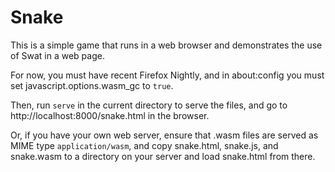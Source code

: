# Snake

This is a simple game that runs in a web browser and demonstrates the
use of Swat in a web page.

For now, you must have recent Firefox Nightly, and in about:config you
must set javascript.options.wasm_gc to `true`.

Then, run `serve` in the current directory to serve the files, and go
to http://localhost:8000/snake.html in the browser.

Or, if you have your own web server, ensure that .wasm files are
served as MIME type `application/wasm`, and copy snake.html, snake.js,
and snake.wasm to a directory on your server and load snake.html from
there.
